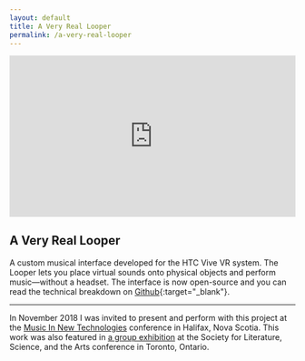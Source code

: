 ```yaml
---
layout: default
title: A Very Real Looper
permalink: /a-very-real-looper
---
```


<div class="case">

<html>

<div style="padding:56.25% 0 0 0;position:relative;" class="iframe"><iframe src="https://player.vimeo.com/video/288778622?color=ff9933&title=1&byline=0&portrait=0" style="position:absolute;top:0;left:0;width:100%;height:100%;" frameborder="0" webkitallowfullscreen mozallowfullscreen allowfullscreen></iframe></div><script src="https://player.vimeo.com/api/player.js"></script>

</html>

## A Very Real Looper ##

A custom musical interface developed for the HTC Vive VR system. The Looper lets you place virtual sounds onto physical objects and perform music—without a headset. The interface is now open-source and you can read the technical breakdown on [Github](https://github.com/raulaltosaar/a-very-real-looper){:target="_blank"}.

---

In November 2018 I was invited to present and perform with this project at the [Music In New Technologies](http://mintconference.ca/) conference in Halifax, Nova Scotia. This work was also featured in [a group exhibition](https://belindakwan.com/files/multiplecontingencies_catalogue.pdf) at the Society for Literature, Science, and the Arts conference in Toronto, Ontario.

</div>